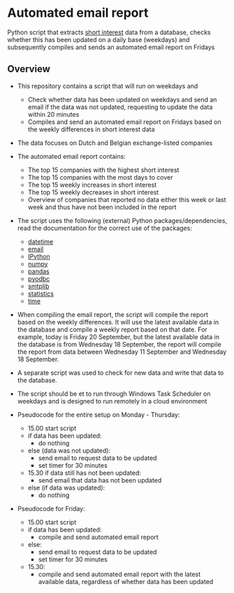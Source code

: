 # Automated email report
Python script that extracts [short interest](https://www.investopedia.com/terms/s/shortinterest.asp) data from a database, checks whether this has been updated on a daily base (weekdays) and subsequently compiles and sends an automated email report on Fridays

## Overview

- This repository contains a script that will run on weekdays and
  - Check whether data has been updated on weekdays and send an email if the data was not updated, requesting to update the data within 20 minutes
  - Compiles and send an automated email report on Fridays based on the weekly differences in short interest data
- The data focuses on Dutch and Belgian exchange-listed companies
- The automated email report contains:
  - The top 15 companies with the highest short interest
  - The top 15 companies with the most days to cover
  - The top 15 weekly increases in short interest
  - The top 15 weekly decreases in short interest
  - Overview of companies that reported no data either this week or last week and thus have not been included in the report
- The script uses the following (external) Python packages/dependencies, read the documentation for the correct use of the packages:
  - [datetime](https://docs.python.org/3/library/datetime.html)
  - [email](https://docs.python.org/3/library/email.html)
  - [IPython](https://ipython.readthedocs.io/en/stable/)
  - [numpy](https://docs.scipy.org/)
  - [pandas](https://pandas.pydata.org/pandas-docs/stable/)
  - [pyodbc](https://github.com/mkleehammer/pyodbc/wiki)
  - [smtplib](https://docs.python.org/3/library/smtplib.html)
  - [statistics](https://docs.python.org/3/library/statistics.html)
  - [time](https://docs.python.org/2/library/time.html)
- When compiling the email report, the script will compile the report based on the weekly differences. It will use the latest available data in the database and compile a weekly report based on that date. For example, today is Friday 20 September, but the latest available data in the database is from Wednesday 18 September, the report will compile the report from data between Wednesday 11 September and Wednesday 18 September. 
- A separate script was used to check for new data and write that data to the database.
- The script should be et to run through Windows Task Scheduler on weekdays and is designed to run remotely in a cloud environment

- Pseudocode for the entire setup on Monday - Thursday:
  - 15.00 start script
  - if data has been updated:
    - do nothing
  - else (data was not updated):
    - send email to request data to be updated
    - set timer for 30 minutes
  - 15.30 if data still has not been updated:
    - send email that data has not been updated
  - else (if data was updated):
    - do nothing
    
- Pseudocode for Friday:
  - 15.00 start script
  - if data has been updated:
    - compile and send automated email report
  - else: 
    - send email to request data to be updated
    - set timer for 30 minutes
  - 15.30:
    - compile and send automated email report with the latest available data, regardless of whether data has been updated
   
  
